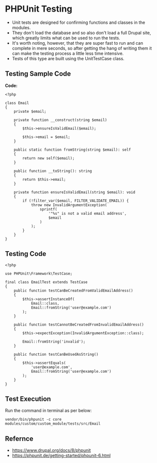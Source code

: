 # PHPUnit Testing

- Unit tests are designed for confirming functions and classes in the modules. 
- They don't load the database and so also don't load a full Drupal site, which greatly limits what can be used to run the tests. 
- It's worth noting, however, that they are super fast to run and can complete in mere seconds, so after getting the hang of writing them it can make the testing process a little less time intensive. 
- Tests of this type are built using the UnitTestCase class.

## Testing Sample Code

**Code:**

```
<?php

class Email
{
    private $email;

    private function __construct(string $email)
    {
        $this->ensureIsValidEmail($email);

        $this->email = $email;
    }

    public static function fromString(string $email): self
    {
        return new self($email);
    }

    public function __toString(): string
    {
        return $this->email;
    }

    private function ensureIsValidEmail(string $email): void
    {
        if (!filter_var($email, FILTER_VALIDATE_EMAIL)) {
            throw new InvalidArgumentException(
                sprintf(
                    '"%s" is not a valid email address',
                    $email
                )
            );
        }
    }
}
```

## Testing Code

```
<?php

use PHPUnit\Framework\TestCase;

final class EmailTest extends TestCase
{
    public function testCanBeCreatedFromValidEmailAddress()
    {
        $this->assertInstanceOf(
            Email::class,
            Email::fromString('user@example.com')
        );
    }

    public function testCannotBeCreatedFromInvalidEmailAddress()
    {
        $this->expectException(InvalidArgumentException::class);

        Email::fromString('invalid');
    }

    public function testCanBeUsedAsString()
    {
        $this->assertEquals(
            'user@example.com',
            Email::fromString('user@example.com')
        );
    }
}
```

## Test Execution
Run the command in terminal as per below:

```vendor/bin/phpunit -c core modules/custom/custom_module/tests/src/Email```

## Refernce

* https://www.drupal.org/docs/8/phpunit
* https://phpunit.de/getting-started/phpunit-6.html
